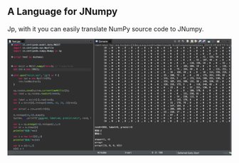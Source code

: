 A Language for JNumpy
----
Jp, with it you can easily translate NumPy source code to JNumpy.

![Jp Language](jp.language.png)

